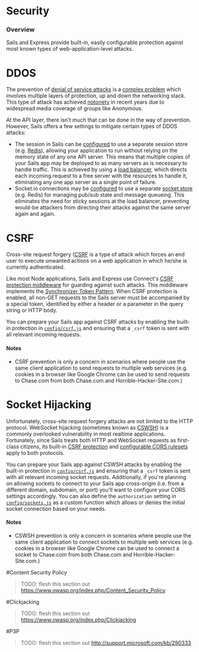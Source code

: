 # Security

### Overview

Sails and Express provide built-in, easily configurable protection against most known types of web-application-level attacks.

# DDOS

The prevention of [denial of service attacks](https://www.owasp.org/index.php/Application_Denial_of_Service) is a [complex problem](http://en.wikipedia.org/wiki/Denial-of-service_attack#Handling) which involves multiple layers of protection, up and down the networking stack.
This type of attack has achieved [notoriety](http://www.darkreading.com/vulnerabilities-and-threats/10-strategies-to-fight-anonymous-ddos-attacks/d/d-id/1102699) in recent years due to widespread media coverage of groups like Anonymous.

At the API layer, there isn't much that can be done in the way of prevention.  However, Sails offers a few settings to mitigate certain types of DDOS attacks:

+ The session in Sails can be [configured]() to use a separate session store (e.g. [Redis](http://redis.io/)), allowing your application to run without relying on the memory state of any one API server.  This means that multiple copies of your Sails app may be deployed to as many servers as is necessary to handle traffic.  This is achieved by using a [load balancer](), which directs each incoming request to a free server with the resources to handle it, eliminating any one app server as a single point of failure.
+ Socket.io connections may be [configured]() to use a separate [socket store]() (e.g. Redis) for managing pub/sub state and message queueing. This eliminates the need for sticky sessions at the load balancer, preventing would-be attackers from directing their attacks against the same server again and again.

# CSRF

Cross-site request forgery ([CSRF](https://www.owasp.org/index.php/Cross-Site_Request_Forgery_(CSRF)) is a type of attack which forces an end user to execute unwanted actions on a web application in which he/she is currently authenticated.

Like most Node applications, Sails and Express use Connect's [CSRF protection middleware](http://www.senchalabs.org/connect/csrf.html) for guarding against such attacks.  This middleware implements the [Synchronizer Token Pattern](https://www.owasp.org/index.php/Cross-Site_Request_Forgery_(CSRF)_Prevention_Cheat_Sheet#General_Recommendation:_Synchronizer_Token_Pattern).  When CSRF protection is enabled, all non-GET requests to the Sails server must be accompanied by a special token, identified by either a header or a parameter in the query string or HTTP body.

You can prepare your Sails app against CSRF attacks by enabling the built-in protection in [`config/csrf.js`]() and ensuring that a `_csrf` token is sent with all relevant incoming requests.

#### Notes
+ CSRF prevention is only a concern in scenarios where people use the same client application to send requests to multiple web services (e.g. cookies in a browser like Google Chrome can be used to send requests to Chase.com from both Chase.com and Horrible-Hacker-Site.com.)

# Socket Hijacking

Unfortunately, cross-site request forgery attacks are not limited to the HTTP protocol.  WebSocket hijacking (sometimes known as [CSWSH](http://www.christian-schneider.net/CrossSiteWebSocketHijacking.html)) is a commonly overlooked vulnerability in most realtime applications.  Fortunately, since Sails treats both HTTP and WebSocket requests as first-class citizens, its built-in [CSRF protection]() and [configurable CORS rulesets]() apply to both protocols.

You can prepare your Sails app against CSWSH attacks by enabling the built-in protection in [`config/csrf.js`]() and ensuring that a `_csrf` token is sent with all relevant incoming socket requests.  Additionally, if you're planning on allowing sockets to connect to your Sails app cross-origin (i.e. from a different domain, subdomain, or port) you'll want to configure your CORS settings accordingly.  You can also define the `authorization` setting in [`config/sockets.js`]() as a custom function which allows or denies the initial socket connection based on your needs.

#### Notes
+ CSWSH prevention is only a concern in scenarios where people use the same client application to connect sockets to multiple web services (e.g. cookies in a browser like Google Chrome can be used to connect a socket to Chase.com from both Chase.com and Horrible-Hacker-Site.com.)

#Content Security Policy

> TODO: flesh this section out
> https://www.owasp.org/index.php/Content_Security_Policy

#Clickjacking

> TODO: flesh this section out
> https://www.owasp.org/index.php/Clickjacking

#P3P

> TODO: flesh this section out
> http://support.microsoft.com/kb/290333

